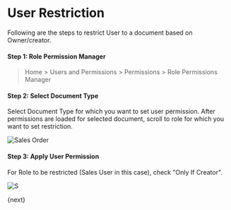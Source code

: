 <!-- add-breadcrumbs -->
# User Restriction

Following are the steps to restrict User to a document based on Owner/creator.

#### Step 1: Role Permission Manager

> Home > Users and Permissions > Permissions > Role Permissions Manager

#### Step 2: Select Document Type

Select Document Type for which you want to set user permission. After permissions are loaded for selected document, scroll to role for which you want to set restriction.

<img alt="Sales Order" class="screenshot" src="{{docs_base_url}}/v13/assets/img/customize/customize-user-permissions-2.png">

#### Step 3: Apply User Permission

For Role to be restricted (Sales User in this case), check "Only If Creator".

<img alt="S" class="screenshot" src="{{docs_base_url}}/v13/assets/img/customize/customize-user-permissions-1.png">

{next}
